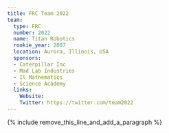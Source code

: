 ```yaml
---
title: FRC Team 2022
team:
  type: FRC
  number: 2022
  name: Titan Robotics
  rookie_year: 2007
  location: Aurora, Illinois, USA
  sponsors:
  - Caterpillar Inc
  - Mad Lab Industries
  - Il Mathematics
  - Science Academy
  links:
    Website: 
    Twitter: https://twitter.com/team2022
---
```


{% include remove_this_line_and_add_a_paragraph %}